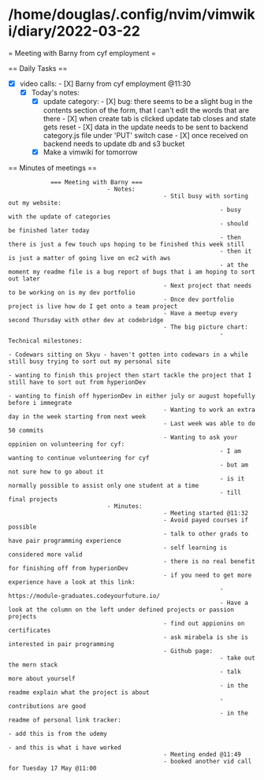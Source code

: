 # /home/douglas/.config/nvim/vimwiki/diary/2022-03-22

= Meeting with Barny from cyf employment =

== Daily Tasks ==
  - [X] video calls:
			- [X] Barny from cyf employment @11:30
	- [X] Today's notes:
		- [X] update category:
						- [X] bug: there seems to be a slight bug in the contents section of the form, that I can't edit the words that are there
						- [X] when create tab is clicked update tab closes and state gets reset
						- [X] data in the update needs to be sent to backend category.js file under 'PUT' switch case
						- [X] once received on backend needs to update db and s3 bucket
		- [X] Make a vimwiki for tomorrow

== Minutes of meetings ==

				=== Meeting with Barny ===
								- Notes:
												- Stil busy with sorting out my website:
																- busy with the update of categories
																- should be finished later today
																- then there is just a few touch ups hoping to be finished this week still
																- then it is just a matter of going live on ec2 with aws
																- at the moment my readme file is a bug report of bugs that i am hoping to sort out later
												- Next project that needs to be working on is my dev portfolio
												- Once dev portfolio project is live how do I get onto a team project
												- Have a meetup every second Thursday with other dev at codebridge
												- The big picture chart:
																- Technical milestones:
																				- Codewars sitting on 5kyu - haven't gotten into codewars in a while still busy trying to sort out my personal site
																				- wanting to finish this project then start tackle the project that I still have to sort out from hyperionDev
																				- wanting to finish off hyperionDev in either july or august hopefully before i immegrate
												- Wanting to work an extra day in the week starting from next week
												- Last week was able to do 50 commits
												- Wanting to ask your oppinion on volunteering for cyf:
																- I am wanting to continue volunteering for cyf
																- but am not sure how to go about it
																- is it normally possible to assist only one student at a time
																- till final projects
								- Minutes:
												- Meeting started @11:32
												- Avoid payed courses if possible
												- talk to other grads to have pair programming experience
												- self learning is considered more valid
												- there is no real benefit for finishing off from hyperionDev
												- if you need to get more experience have a look at this link:
																- https://module-graduates.codeyourfuture.io/
																- Have a look at the column on the left under defined projects or passion projects
												- find out appionins on certificates
												- ask mirabela is she is interested in pair programming
												- Github page:
																- take out the mern stack
																- talk more about yourself
																- in the readme explain what the project is about
																- contributions are good
																- in the readme of personal link tracker:
																				- add this is from the udemy
																				- and this is what i have worked
												- Meeting ended @11:49
												- booked another vid call for Tuesday 17 May @11:00
